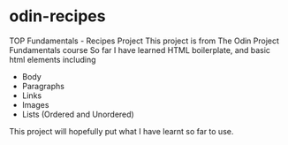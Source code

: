 # odin-recipes
TOP Fundamentals - Recipes Project
This project is from The Odin Project Fundamentals course
So far I have learned HTML boilerplate, and basic html elements including
- Body
- Paragraphs
- Links
- Images
- Lists (Ordered and Unordered)

This project will hopefully put what I have learnt so far to use.
